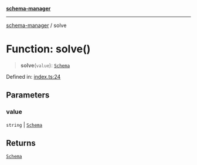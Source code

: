 [**schema-manager**](../README.md)

***

[schema-manager](../README.md) / solve

# Function: solve()

> **solve**(`value`): [`Schema`](../interfaces/Schema.md)

Defined in: [index.ts:24](https://github.com/data7expressions/schema-manager/blob/bff57ca616457cd11ff12a858d17453072d5f663/src/lib/index.ts#L24)

## Parameters

### value

`string` | [`Schema`](../interfaces/Schema.md)

## Returns

[`Schema`](../interfaces/Schema.md)
